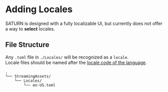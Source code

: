 # Adding Locales

SATURN is designed with a fully localizable UI, but currently does not offer a way to **select** locales.

## File Structure

Any `.toml` file in `./Locales/` will be recognized as a `locale`.  
Locale files should be named after the [locale code of the language](https://gist.github.com/typpo/b2b828a35e683b9bf8db91b5404f1bd1).

```FILE TREE
.
└── StreamingAssets/
    └── Locales/
        └── en-US.toml
```